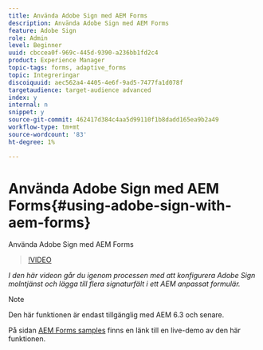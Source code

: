 ```yaml
---
title: Använda Adobe Sign med AEM Forms
description: Använda Adobe Sign med AEM Forms
feature: Adobe Sign
role: Admin
level: Beginner
uuid: cbccea0f-969c-445d-9390-a236bb1fd2c4
product: Experience Manager
topic-tags: forms, adaptive_forms
topic: Integreringar
discoiquuid: aec562a4-4405-4e6f-9ad5-7477fa1d078f
targetaudience: target-audience advanced
index: y
internal: n
snippet: y
source-git-commit: 462417d384c4aa5d99110f1b8dadd165ea9b2a49
workflow-type: tm+mt
source-wordcount: '83'
ht-degree: 1%

---
```



# Använda Adobe Sign med AEM Forms{#using-adobe-sign-with-aem-forms}

Använda Adobe Sign med AEM Forms

>[!VIDEO](https://video.tv.adobe.com/v/18696?quality=9&learn=on)

*I den här videon går du igenom processen med att konfigurera Adobe Sign molntjänst och lägga till flera signaturfält i ett AEM anpassat formulär.*

>[!NOTE]
>
>Den här funktionen är endast tillgänglig med AEM 6.3 och senare.

På sidan [AEM Forms samples](https://forms.enablementadobe.com/content/samples/samples.html?query=0#formsandsign) finns en länk till en live-demo av den här funktionen.
